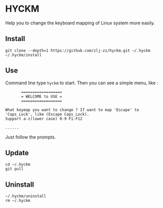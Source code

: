 # HYCKM

Help you to change the keyboard mapping of Linux system more easily.

## Install

```shell
git clone --depth=1 https://github.com/zlj-zz/hyckm.git ~/.hyckm
~/.hyckm/install
```

## Use

Command line type `hyckm` to start. Then you can see a simple menu, like :

```
       ==================
       = WELCOME to USE =
       ==================

What keymap you want to change ? If want to map 'Escape' to 'Caps_Lock', like (Escape Caps_Lock).
Support a-z(lower case) 0-9 F1-F12

......
```

Just follow the prompts.

## Update

```shell
cd ~/.hyckm
git pull
```

## Uninstall

```shell
~/.hyckm/uninstall
rm ~/.hyckm
```


